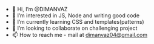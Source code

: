 - 👋 Hi, I’m @DIMANVAZ
- 👀 I’m interested in JS, Node and writing good code
- 🌱 I’m currently learning CSS and templates(patterns)
- 💞️ I’m looking to collaborate on challenging project
- 📫 How to reach me  - mail at dimanvaz04@gmail.com

<!---
DIMANVAZ/DIMANVAZ is a ✨ special ✨ repository because its `README.md` (this file) appears on your GitHub profile.
You can click the Preview link to take a look at your changes.
--->
